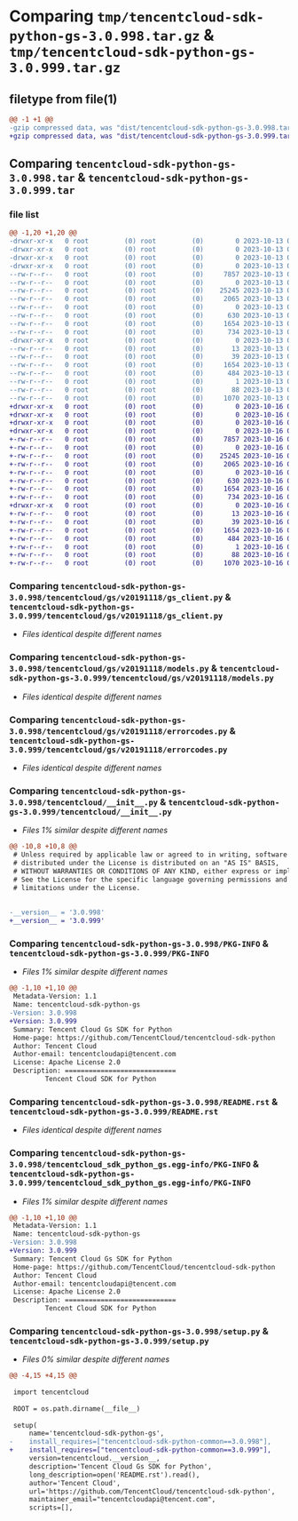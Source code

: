 # Comparing `tmp/tencentcloud-sdk-python-gs-3.0.998.tar.gz` & `tmp/tencentcloud-sdk-python-gs-3.0.999.tar.gz`

## filetype from file(1)

```diff
@@ -1 +1 @@
-gzip compressed data, was "dist/tencentcloud-sdk-python-gs-3.0.998.tar", last modified: Fri Oct 13 00:28:54 2023, max compression
+gzip compressed data, was "dist/tencentcloud-sdk-python-gs-3.0.999.tar", last modified: Mon Oct 16 00:28:18 2023, max compression
```

## Comparing `tencentcloud-sdk-python-gs-3.0.998.tar` & `tencentcloud-sdk-python-gs-3.0.999.tar`

### file list

```diff
@@ -1,20 +1,20 @@
-drwxr-xr-x   0 root         (0) root         (0)        0 2023-10-13 00:28:54.000000 tencentcloud-sdk-python-gs-3.0.998/
-drwxr-xr-x   0 root         (0) root         (0)        0 2023-10-13 00:28:54.000000 tencentcloud-sdk-python-gs-3.0.998/tencentcloud/
-drwxr-xr-x   0 root         (0) root         (0)        0 2023-10-13 00:28:54.000000 tencentcloud-sdk-python-gs-3.0.998/tencentcloud/gs/
-drwxr-xr-x   0 root         (0) root         (0)        0 2023-10-13 00:28:54.000000 tencentcloud-sdk-python-gs-3.0.998/tencentcloud/gs/v20191118/
--rw-r--r--   0 root         (0) root         (0)     7857 2023-10-13 00:28:54.000000 tencentcloud-sdk-python-gs-3.0.998/tencentcloud/gs/v20191118/gs_client.py
--rw-r--r--   0 root         (0) root         (0)        0 2023-10-13 00:28:54.000000 tencentcloud-sdk-python-gs-3.0.998/tencentcloud/gs/v20191118/__init__.py
--rw-r--r--   0 root         (0) root         (0)    25245 2023-10-13 00:28:54.000000 tencentcloud-sdk-python-gs-3.0.998/tencentcloud/gs/v20191118/models.py
--rw-r--r--   0 root         (0) root         (0)     2065 2023-10-13 00:28:54.000000 tencentcloud-sdk-python-gs-3.0.998/tencentcloud/gs/v20191118/errorcodes.py
--rw-r--r--   0 root         (0) root         (0)        0 2023-10-13 00:28:54.000000 tencentcloud-sdk-python-gs-3.0.998/tencentcloud/gs/__init__.py
--rw-r--r--   0 root         (0) root         (0)      630 2023-10-13 00:28:54.000000 tencentcloud-sdk-python-gs-3.0.998/tencentcloud/__init__.py
--rw-r--r--   0 root         (0) root         (0)     1654 2023-10-13 00:28:54.000000 tencentcloud-sdk-python-gs-3.0.998/PKG-INFO
--rw-r--r--   0 root         (0) root         (0)      734 2023-10-13 00:28:54.000000 tencentcloud-sdk-python-gs-3.0.998/README.rst
-drwxr-xr-x   0 root         (0) root         (0)        0 2023-10-13 00:28:54.000000 tencentcloud-sdk-python-gs-3.0.998/tencentcloud_sdk_python_gs.egg-info/
--rw-r--r--   0 root         (0) root         (0)       13 2023-10-13 00:28:54.000000 tencentcloud-sdk-python-gs-3.0.998/tencentcloud_sdk_python_gs.egg-info/top_level.txt
--rw-r--r--   0 root         (0) root         (0)       39 2023-10-13 00:28:54.000000 tencentcloud-sdk-python-gs-3.0.998/tencentcloud_sdk_python_gs.egg-info/requires.txt
--rw-r--r--   0 root         (0) root         (0)     1654 2023-10-13 00:28:54.000000 tencentcloud-sdk-python-gs-3.0.998/tencentcloud_sdk_python_gs.egg-info/PKG-INFO
--rw-r--r--   0 root         (0) root         (0)      484 2023-10-13 00:28:54.000000 tencentcloud-sdk-python-gs-3.0.998/tencentcloud_sdk_python_gs.egg-info/SOURCES.txt
--rw-r--r--   0 root         (0) root         (0)        1 2023-10-13 00:28:54.000000 tencentcloud-sdk-python-gs-3.0.998/tencentcloud_sdk_python_gs.egg-info/dependency_links.txt
--rw-r--r--   0 root         (0) root         (0)       88 2023-10-13 00:28:54.000000 tencentcloud-sdk-python-gs-3.0.998/setup.cfg
--rw-r--r--   0 root         (0) root         (0)     1070 2023-10-13 00:28:54.000000 tencentcloud-sdk-python-gs-3.0.998/setup.py
+drwxr-xr-x   0 root         (0) root         (0)        0 2023-10-16 00:28:18.000000 tencentcloud-sdk-python-gs-3.0.999/
+drwxr-xr-x   0 root         (0) root         (0)        0 2023-10-16 00:28:18.000000 tencentcloud-sdk-python-gs-3.0.999/tencentcloud/
+drwxr-xr-x   0 root         (0) root         (0)        0 2023-10-16 00:28:18.000000 tencentcloud-sdk-python-gs-3.0.999/tencentcloud/gs/
+drwxr-xr-x   0 root         (0) root         (0)        0 2023-10-16 00:28:18.000000 tencentcloud-sdk-python-gs-3.0.999/tencentcloud/gs/v20191118/
+-rw-r--r--   0 root         (0) root         (0)     7857 2023-10-16 00:28:18.000000 tencentcloud-sdk-python-gs-3.0.999/tencentcloud/gs/v20191118/gs_client.py
+-rw-r--r--   0 root         (0) root         (0)        0 2023-10-16 00:28:18.000000 tencentcloud-sdk-python-gs-3.0.999/tencentcloud/gs/v20191118/__init__.py
+-rw-r--r--   0 root         (0) root         (0)    25245 2023-10-16 00:28:18.000000 tencentcloud-sdk-python-gs-3.0.999/tencentcloud/gs/v20191118/models.py
+-rw-r--r--   0 root         (0) root         (0)     2065 2023-10-16 00:28:18.000000 tencentcloud-sdk-python-gs-3.0.999/tencentcloud/gs/v20191118/errorcodes.py
+-rw-r--r--   0 root         (0) root         (0)        0 2023-10-16 00:28:18.000000 tencentcloud-sdk-python-gs-3.0.999/tencentcloud/gs/__init__.py
+-rw-r--r--   0 root         (0) root         (0)      630 2023-10-16 00:28:18.000000 tencentcloud-sdk-python-gs-3.0.999/tencentcloud/__init__.py
+-rw-r--r--   0 root         (0) root         (0)     1654 2023-10-16 00:28:18.000000 tencentcloud-sdk-python-gs-3.0.999/PKG-INFO
+-rw-r--r--   0 root         (0) root         (0)      734 2023-10-16 00:28:18.000000 tencentcloud-sdk-python-gs-3.0.999/README.rst
+drwxr-xr-x   0 root         (0) root         (0)        0 2023-10-16 00:28:18.000000 tencentcloud-sdk-python-gs-3.0.999/tencentcloud_sdk_python_gs.egg-info/
+-rw-r--r--   0 root         (0) root         (0)       13 2023-10-16 00:28:18.000000 tencentcloud-sdk-python-gs-3.0.999/tencentcloud_sdk_python_gs.egg-info/top_level.txt
+-rw-r--r--   0 root         (0) root         (0)       39 2023-10-16 00:28:18.000000 tencentcloud-sdk-python-gs-3.0.999/tencentcloud_sdk_python_gs.egg-info/requires.txt
+-rw-r--r--   0 root         (0) root         (0)     1654 2023-10-16 00:28:18.000000 tencentcloud-sdk-python-gs-3.0.999/tencentcloud_sdk_python_gs.egg-info/PKG-INFO
+-rw-r--r--   0 root         (0) root         (0)      484 2023-10-16 00:28:18.000000 tencentcloud-sdk-python-gs-3.0.999/tencentcloud_sdk_python_gs.egg-info/SOURCES.txt
+-rw-r--r--   0 root         (0) root         (0)        1 2023-10-16 00:28:18.000000 tencentcloud-sdk-python-gs-3.0.999/tencentcloud_sdk_python_gs.egg-info/dependency_links.txt
+-rw-r--r--   0 root         (0) root         (0)       88 2023-10-16 00:28:18.000000 tencentcloud-sdk-python-gs-3.0.999/setup.cfg
+-rw-r--r--   0 root         (0) root         (0)     1070 2023-10-16 00:28:18.000000 tencentcloud-sdk-python-gs-3.0.999/setup.py
```

### Comparing `tencentcloud-sdk-python-gs-3.0.998/tencentcloud/gs/v20191118/gs_client.py` & `tencentcloud-sdk-python-gs-3.0.999/tencentcloud/gs/v20191118/gs_client.py`

 * *Files identical despite different names*

### Comparing `tencentcloud-sdk-python-gs-3.0.998/tencentcloud/gs/v20191118/models.py` & `tencentcloud-sdk-python-gs-3.0.999/tencentcloud/gs/v20191118/models.py`

 * *Files identical despite different names*

### Comparing `tencentcloud-sdk-python-gs-3.0.998/tencentcloud/gs/v20191118/errorcodes.py` & `tencentcloud-sdk-python-gs-3.0.999/tencentcloud/gs/v20191118/errorcodes.py`

 * *Files identical despite different names*

### Comparing `tencentcloud-sdk-python-gs-3.0.998/tencentcloud/__init__.py` & `tencentcloud-sdk-python-gs-3.0.999/tencentcloud/__init__.py`

 * *Files 1% similar despite different names*

```diff
@@ -10,8 +10,8 @@
 # Unless required by applicable law or agreed to in writing, software
 # distributed under the License is distributed on an "AS IS" BASIS,
 # WITHOUT WARRANTIES OR CONDITIONS OF ANY KIND, either express or implied.
 # See the License for the specific language governing permissions and
 # limitations under the License.
 
 
-__version__ = '3.0.998'
+__version__ = '3.0.999'
```

### Comparing `tencentcloud-sdk-python-gs-3.0.998/PKG-INFO` & `tencentcloud-sdk-python-gs-3.0.999/PKG-INFO`

 * *Files 1% similar despite different names*

```diff
@@ -1,10 +1,10 @@
 Metadata-Version: 1.1
 Name: tencentcloud-sdk-python-gs
-Version: 3.0.998
+Version: 3.0.999
 Summary: Tencent Cloud Gs SDK for Python
 Home-page: https://github.com/TencentCloud/tencentcloud-sdk-python
 Author: Tencent Cloud
 Author-email: tencentcloudapi@tencent.com
 License: Apache License 2.0
 Description: ============================
         Tencent Cloud SDK for Python
```

### Comparing `tencentcloud-sdk-python-gs-3.0.998/README.rst` & `tencentcloud-sdk-python-gs-3.0.999/README.rst`

 * *Files identical despite different names*

### Comparing `tencentcloud-sdk-python-gs-3.0.998/tencentcloud_sdk_python_gs.egg-info/PKG-INFO` & `tencentcloud-sdk-python-gs-3.0.999/tencentcloud_sdk_python_gs.egg-info/PKG-INFO`

 * *Files 1% similar despite different names*

```diff
@@ -1,10 +1,10 @@
 Metadata-Version: 1.1
 Name: tencentcloud-sdk-python-gs
-Version: 3.0.998
+Version: 3.0.999
 Summary: Tencent Cloud Gs SDK for Python
 Home-page: https://github.com/TencentCloud/tencentcloud-sdk-python
 Author: Tencent Cloud
 Author-email: tencentcloudapi@tencent.com
 License: Apache License 2.0
 Description: ============================
         Tencent Cloud SDK for Python
```

### Comparing `tencentcloud-sdk-python-gs-3.0.998/setup.py` & `tencentcloud-sdk-python-gs-3.0.999/setup.py`

 * *Files 0% similar despite different names*

```diff
@@ -4,15 +4,15 @@
 
 import tencentcloud
 
 ROOT = os.path.dirname(__file__)
 
 setup(
     name='tencentcloud-sdk-python-gs',
-    install_requires=["tencentcloud-sdk-python-common==3.0.998"],
+    install_requires=["tencentcloud-sdk-python-common==3.0.999"],
     version=tencentcloud.__version__,
     description='Tencent Cloud Gs SDK for Python',
     long_description=open('README.rst').read(),
     author='Tencent Cloud',
     url='https://github.com/TencentCloud/tencentcloud-sdk-python',
     maintainer_email="tencentcloudapi@tencent.com",
     scripts=[],
```

